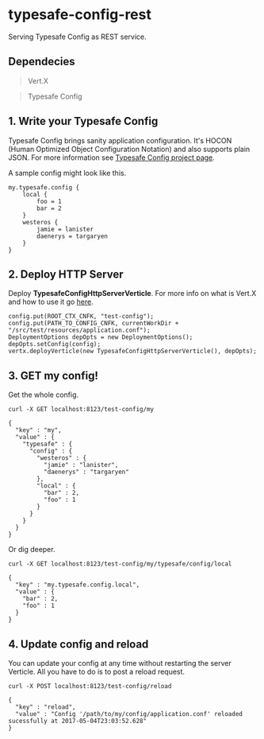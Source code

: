 # typesafe-config-rest
Serving Typesafe Config as REST service.

## Dependecies

  > Vert.X

  > Typesafe Config


## 1. Write your Typesafe Config
Typesafe Config brings sanity application configuration. It's HOCON (Human Optimized Object Configuration Notation) and also supports plain JSON. For more information see [Typesafe Config project page](https://github.com/typesafehub/config).

A sample config might look like this.

    my.typesafe.config {
    	local {
    		foo = 1
    		bar = 2
    	}
    	westeros {
    		jamie = lanister
    		daenerys = targaryen
    	}
    }

## 2. Deploy HTTP Server

Deploy __TypesafeConfigHttpServerVerticle__. For more info on what is Vert.X and how to use it go [here](http://vertx.io/).

    config.put(ROOT_CTX_CNFK, "test-config");
    config.put(PATH_TO_CONFIG_CNFK, currentWorkDir + "/src/test/resources/application.conf");
    DeploymentOptions depOpts = new DeploymentOptions();
    depOpts.setConfig(config);
    vertx.deployVerticle(new TypesafeConfigHttpServerVerticle(), depOpts);

## 3. GET my config!

Get the whole config.

    curl -X GET localhost:8123/test-config/my

    {
      "key" : "my",
      "value" : {
        "typesafe" : {
          "config" : {
            "westeros" : {
              "jamie" : "lanister",
              "daenerys" : "targaryen"
            },
            "local" : {
              "bar" : 2,
              "foo" : 1
            }
          }
        }
      }
    }

Or dig deeper.

    curl -X GET localhost:8123/test-config/my/typesafe/config/local

    {
      "key" : "my.typesafe.config.local",
      "value" : {
        "bar" : 2,
        "foo" : 1
      }
    }

## 4. Update config and reload
You can update your config at any time without restarting the server Verticle. All you have to do is to post a reload request.

    curl -X POST localhost:8123/test-config/reload

    {
      "key" : "reload",
      "value" : "Config '/path/to/my/config/application.conf' reloaded sucessfully at 2017-05-04T23:03:52.628"
    }
